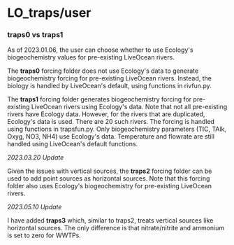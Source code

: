 # LO_traps/user

### traps0 vs traps1

As of 2023.01.06, the user can choose whether to use Ecology's biogeochemistry values for pre-existing LiveOcean rivers.

The **traps0** forcing folder does not use Ecology's data to generate biogeochemistry forcing for pre-existing LiveOcean rivers. Instead, the biology is handled by LiveOcean's default, using functions in rivfun.py.

The **traps1** forcing folder generates biogeochemistry forcing for pre-existing LiveOcean rivers using Ecology's data. Note that not all pre-existing rivers have Ecology data. However, for the rivers that are duplicated, Ecology's data is used. There are 20 such rivers. The forcing is handled using functions in trapsfun.py. Only biogeochemistry parameters (TIC, TAlk, Oxyg, NO3, NH4) use Ecology's data. Temperature and flowrate are still handled using LiveOcean's default functions.

*2023.03.20 Update*

Given the issues with vertical sources, the **traps2** forcing folder can be used to add point sources as horizontal sources. Note that this forcing folder also uses Ecology's biogeochemistry for pre-existing LiveOcean rivers.

*2023.05.10 Update*

I have added **traps3** which, similar to traps2, treats vertical sources like horizontal sources. The only difference is that nitrate/nitrite and ammonium is set to zero for WWTPs.